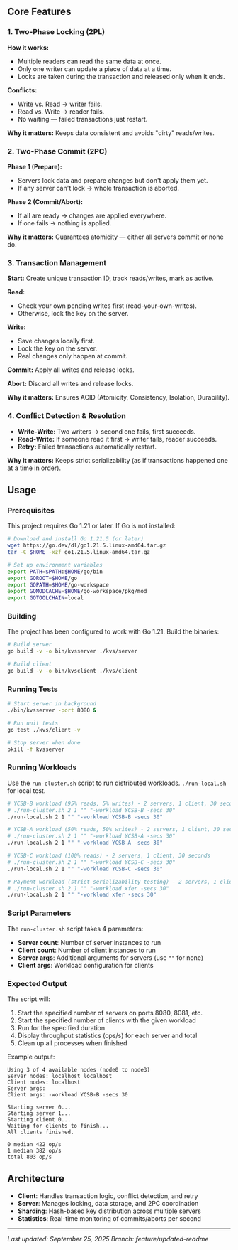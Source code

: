 ## Core Features

### 1. Two-Phase Locking (2PL)

**How it works:**
- Multiple readers can read the same data at once.
- Only one writer can update a piece of data at a time.
- Locks are taken during the transaction and released only when it ends.

**Conflicts:**
- Write vs. Read → writer fails.
- Read vs. Write → reader fails.
- No waiting — failed transactions just restart.

**Why it matters:** Keeps data consistent and avoids "dirty" reads/writes.

### 2. Two-Phase Commit (2PC)

**Phase 1 (Prepare):**
- Servers lock data and prepare changes but don't apply them yet.
- If any server can't lock → whole transaction is aborted.

**Phase 2 (Commit/Abort):**
- If all are ready → changes are applied everywhere.
- If one fails → nothing is applied.

**Why it matters:** Guarantees atomicity — either all servers commit or none do.

### 3. Transaction Management

**Start:** Create unique transaction ID, track reads/writes, mark as active.

**Read:**
- Check your own pending writes first (read-your-own-writes).
- Otherwise, lock the key on the server.

**Write:**
- Save changes locally first.
- Lock the key on the server.
- Real changes only happen at commit.

**Commit:** Apply all writes and release locks.

**Abort:** Discard all writes and release locks.

**Why it matters:** Ensures ACID (Atomicity, Consistency, Isolation, Durability).

### 4. Conflict Detection & Resolution

- **Write-Write:** Two writers → second one fails, first succeeds.
- **Read-Write:** If someone read it first → writer fails, reader succeeds.
- **Retry:** Failed transactions automatically restart.

**Why it matters:** Keeps strict serializability (as if transactions happened one at a time in order).

## Usage

### Prerequisites

This project requires Go 1.21 or later. If Go is not installed:

```bash
# Download and install Go 1.21.5 (or later)
wget https://go.dev/dl/go1.21.5.linux-amd64.tar.gz
tar -C $HOME -xzf go1.21.5.linux-amd64.tar.gz

# Set up environment variables
export PATH=$PATH:$HOME/go/bin
export GOROOT=$HOME/go
export GOPATH=$HOME/go-workspace
export GOMODCACHE=$HOME/go-workspace/pkg/mod
export GOTOOLCHAIN=local
```

### Building

The project has been configured to work with Go 1.21. Build the binaries:

```bash
# Build server
go build -v -o bin/kvsserver ./kvs/server

# Build client  
go build -v -o bin/kvsclient ./kvs/client
```

### Running Tests

```bash
# Start server in background
./bin/kvsserver -port 8080 &

# Run unit tests
go test ./kvs/client -v

# Stop server when done
pkill -f kvsserver
```

### Running Workloads

Use the `run-cluster.sh` script to run distributed workloads. `./run-local.sh` for local test.

```bash
# YCSB-B workload (95% reads, 5% writes) - 2 servers, 1 client, 30 seconds
# ./run-cluster.sh 2 1 "" "-workload YCSB-B -secs 30"
./run-local.sh 2 1 "" "-workload YCSB-B -secs 30"

# YCSB-A workload (50% reads, 50% writes) - 2 servers, 1 client, 30 seconds  
# ./run-cluster.sh 2 1 "" "-workload YCSB-A -secs 30"
./run-local.sh 2 1 "" "-workload YCSB-A -secs 30"

# YCSB-C workload (100% reads) - 2 servers, 1 client, 30 seconds
# ./run-cluster.sh 2 1 "" "-workload YCSB-C -secs 30"
./run-local.sh 2 1 "" "-workload YCSB-C -secs 30"

# Payment workload (strict serializability testing) - 2 servers, 1 client, 30 seconds
# ./run-cluster.sh 2 1 "" "-workload xfer -secs 30"
./run-local.sh 2 1 "" "-workload xfer -secs 30"
```

### Script Parameters

The `run-cluster.sh` script takes 4 parameters:
- **Server count**: Number of server instances to run
- **Client count**: Number of client instances to run  
- **Server args**: Additional arguments for servers (use `""` for none)
- **Client args**: Workload configuration for clients

### Expected Output

The script will:
1. Start the specified number of servers on ports 8080, 8081, etc.
2. Start the specified number of clients with the given workload
3. Run for the specified duration
4. Display throughput statistics (ops/s) for each server and total
5. Clean up all processes when finished

Example output:
```
Using 3 of 4 available nodes (node0 to node3)
Server nodes: localhost localhost
Client nodes: localhost
Server args: 
Client args: -workload YCSB-B -secs 30

Starting server 0...
Starting server 1...
Starting client 0...
Waiting for clients to finish...
All clients finished.

0 median 422 op/s
1 median 382 op/s
total 803 op/s
```

## Architecture

- **Client**: Handles transaction logic, conflict detection, and retry
- **Server**: Manages locking, data storage, and 2PC coordination
- **Sharding**: Hash-based key distribution across multiple servers
- **Statistics**: Real-time monitoring of commits/aborts per second

---
*Last updated: September 25, 2025*
*Branch: feature/updated-readme*


